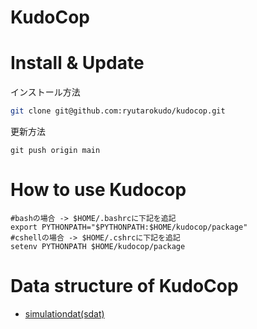 # KudoCop



# Install & Update
インストール方法
```sh
git clone git@github.com:ryutarokudo/kudocop.git
```
更新方法
```
git push origin main
```

# How to use Kudocop
```
#bashの場合 -> $HOME/.bashrcに下記を追記
export PYTHONPATH="$PYTHONPATH:$HOME/kudocop/package"
#cshellの場合 -> $HOME/.cshrcに下記を追記
setenv PYTHONPATH $HOME/kudocop/package
```


# Data structure of KudoCop
- [simulationdat(sdat)](./docs/package/simulation_dat.md)

